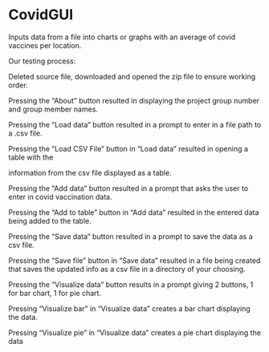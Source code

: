 # CovidGUI
Inputs data from a file into charts or graphs with an average of covid vaccines per location.

Our testing process: 

Deleted source file, downloaded and opened the zip file to ensure working order.

Pressing the “About” button resulted in displaying the project group number and group member
names.

Pressing the “Load data” button resulted in a prompt to enter in a file path to a .csv file.

Pressing the “Load CSV File” button in “Load data” resulted in opening a table with the

information from the csv file displayed as a table.

Pressing the “Add data” button resulted in a prompt that asks the user to enter in covid
vaccination data.

Pressing the “Add to table” button in “Add data” resulted in the entered data being added to the
table.

Pressing the “Save data” button resulted in a prompt to save the data as a csv file.

Pressing the “Save file” button in “Save data” resulted in a file being created that saves the
updated info as a csv file in a directory of your choosing.

Pressing the “Visualize data” button results in a prompt giving 2 buttons, 1 for bar chart, 1 for pie
chart.

Pressing “Visualize bar” in “Visualize data” creates a bar chart displaying the data.

Pressing “Visualize pie” in “Visualize data” creates a pie chart displaying the data
